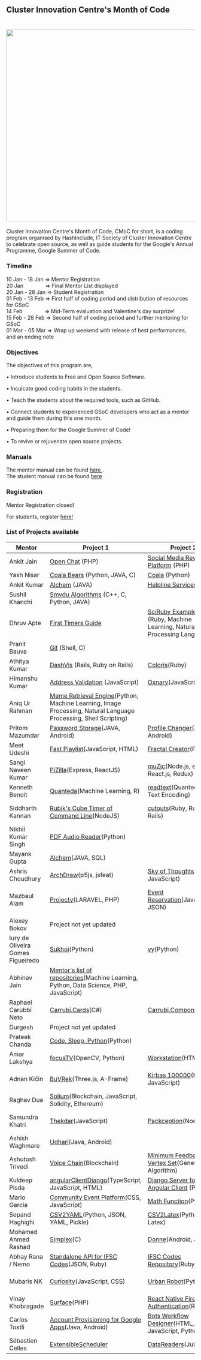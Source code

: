 ## Cluster Innovation Centre's Month of Code

<h1 align="center">
  <img src="https://github.com/duskybomb/CMoC/blob/master/Beta_white.png?raw=true" width ="512px" height ="auto">
</h1>

Cluster Innovation Centre's Month of Code, CMoC for short, is a coding program organised by HashInclude, IT Society of Cluster Innovation Centre to celebrate open source, as well as guide students for the Google's Annual Programme, Google Summer of Code.

### Timeline  
  
10 Jan - 18 Jan => Mentor Registration  
20 Jan &nbsp;&nbsp;&nbsp; &nbsp;&nbsp; &nbsp; &nbsp; &nbsp; &nbsp;=> Final Mentor List displayed  
20 Jan - 28 Jan => Student Registration  
01 Feb - 13 Feb => First half of coding period and distribution of resources for GSoC  
14 Feb &nbsp; &nbsp;&nbsp; &nbsp; &nbsp; &nbsp; &nbsp; &nbsp;=> Mid-Term evaluation and Valentine's day surprize!  
15 Feb - 28 Feb => Second half of coding period and further mentoring for GSoC  
01 Mar - 05 Mar => Wrap up weekend with release of best performances, and an ending note

### Objectives

The objectives of this program are, 

•  Introduce students to Free and Open Source Software.

•  Inculcate good coding habits in the students.

•  Teach the students about the required tools, such as GitHub. 

•  Connect students to experienced GSoC developers who act as a mentor and guide them during this one month.

•  Preparing them for the Google Summer of Code! 

•  To revive or rejuvenate open source projects.


### Manuals 

The mentor manual can be found [ here ](https://drive.google.com/file/d/1U3g5JEL70MWFSpdk864NgAA_21gkbUV2/view?usp=sharing).  
The student manual can be found [here](https://drive.google.com/file/d/1gMt0DGSoeRhhbGBRkNZlGRALz2ABT1zH/view?usp=sharing)

### Registration

Mentor Registration closed!  

For students, register [here!](https://goo.gl/forms/Ri0VMYBDappWpC1p1) 

### List of Projects available

| Mentor                              | Project 1                                                      | Project 2                                                      | Project 3                                                               |
|-----------------------------------|----------------------------------------------------------------|----------------------------------------------------------------|-------------------------------------------------------------------------|
| Ankit Jain                        |[Open Chat](https://github.com/ankitjain28may/openchat) (PHP)                   | [Social Media Review Platform](https://github.com/ankitjain28may/Social-Media-Review-Platform) (PHP) | [Code Pad](https://github.com/ncs-jss/Code-Pad) (PHP)                                    |
| Yash Nisar                        | [Coala Bears](https://github.com/coala/coala-bears) (Python, JAVA, C)                          | [Coala](https://github.com/coala/coala) (Python)                                  |                                                                         |
| Ankit Kumar                       | [Alchem](https://github.com/alchemsynergy/alchem) (JAVA)                       | [Helpline Services](https://github.com/Ankitkumar94/Helpline-Services) (JAVA)             |                                                                         |
| Sushil Khanchi                    | [Smvdu Algorithms](https://github.com/khanchi97/Smvdu-Algos) (C++, C, Python, JAVA)                      |                                                                |                                                                         |
| Dhruv Apte                        | [First Timers Guide](https://github.com/the-ethan-hunt/first-timers-guide)           | [SciRuby Examples](https://github.com/the-ethan-hunt/sciruby-examples) (Ruby, Machine Learning, Natural Processing Language)             | [Awesome Easter Eggs](https://github.com/the-ethan-hunt/awesome-easter-eggs)(General Programming)                   |
| Pranit Bauva                      | [Git](http://github.com/git/git) (Shell, C)                                      |                                                                |                                                                         |
| Athitya Kumar                     | [DashVis](https://github.com/athityakumar/dashvis) (Rails, Ruby on Rails)                       | [Coloris](https://github.com/athityakumar/colorls)(Ruby)                        |[TV Series](https://github.com/athityakumar/tvseries)(Ruby)                                |
| Himanshu Kumar                    | [Address Validation](https://github.com/himanshukumar660/Address-Validation) (JavaScript)        | [Oxnary](https://github.com/himanshukumar660/Oxnary)(JavaScript)                     | [Vessel Tracking](https://github.com/himanshukumar660/Vessel-Tracking)(JavaScript)                    |
| Aniq Ur Rahman                    | [Meme Retrieval Engine](https://github.com/Aniq55/MemeFinder)(Python, Machine Learning, Image Processing, Natural Language Processing, Shell Scripting)                          |                                                                |                                                                         |
| Pritom Mazumdar                   | [Password Storage](https://github.com/Pritom14/Password-Storage)(JAVA, Android)                   | [Profile Changer](https://github.com/Pritom14/Profile-Changer)(JAVA, Android)                    | [GPS](https://github.com/Pritom14/Gps)(JAVA, Android)                                         |
| Meet Udeshi                       | [Fast Playlist](https://github.com/udiboy1209/fast_playlist)(JavaScript, HTML)                    | [Fractal Creator](https://github.com/udiboy1209/fractal-creator)(Python)                  |                                                                         |
| Sangi Naveen Kumar                | [PiZilla](https://github.com/nkprince007/pizilla)(Express, ReactJS)                         | [muZic](https://github.com/nkprince007/muzic-electron)(Node.js, electron, React.js, Redux)                  | [Mentor's list of repositories](https://github.com/nkprince007/)                                         |
| Kenneth Benoit                    | [Quanteda](http://github.com/quanteda/quanteda)(Machine Learning, R)                            | [readtext](http://github.com/quanteda/readtext)(Quanteda, R, Text Encoding)                            |                                                                         |
| Siddharth Kannan                  | [Rubik's Cube Timer of Command Line](https://github.com/icyflame/cli-cube-timer)(NodeJS)                    | [cutouts](https://github.com/icyflame/cutouts)(Ruby, Ruby on Rails)                            | [Awesome Social Science](https://github.com/icyflame/awesome-social-science)(Social Science)                      |
| Nikhil Kumar Singh                | [PDF Audio Reader](https://github.com/nikhilkumarsingh/PDF_AUDIO_READER)(Python)           |                                                                |                                                                         |
| Mayank Gupta                      | [Alchem](https://github.com/alchemsynergy/alchem)(JAVA, SQL)                        |                                                                |                                                                         |
| Ashris Choudhury                  | [ArchDraw](https://github.com/iashris/archdraw)(p5js, jsfeat)                            | [Sky of Thoughts](https://github.com/iashris/skyofthoughts.github.io)(HTML, JavaScript)            |                                                                         |
| Mazbaul Alam                      | [Projectv](https://github.com/Mazbaul/projectv)(LARAVEL, PHP)                            | [Event Reservation](https://github.com/Mazbaul/Event_reservation)(JavaScript, JSON)                   | [Online Learning and Course Management System](https://github.com/Mazbaul/Online-Learning-And-Course-Management-System)(JavaScript, JSON) |
| Alexey Bokov                      | Project not yet updated                |                                                                |                                                                         |
| Iury de Oliveira Gomes Figueiredo | [Sukhoi](https://github.com/iogf/sukhoi)(Python)                                 | [vy](https://github.com/iogf/vy)(Python)                                     | [crocs](https://github.com/iogf/crocs)(Python)                                           |
| Abhinav Jain                      | [Mentor's list of repositories](https://github.com/AbhinavJain13)(Machine Learning, Python, Data Science, PHP, JavaScript)                               |                                                                |                                                                         |
| Raphael Carubbi Neto              | [Carrubi.Cards](https://github.com/rcarubbi/Carubbi.Cards )(C#)                     | [Carrubi.Components](https://github.com/rcarubbi/Carubbi.Components)(C#)                 | [Carrubi.Package Tracker](https://github.com/rcarubbi/Carubbi.PackageTracker)(C#)                      |
| Durgesh                           | Project not yet updated                                                            |                                                                |                                                                         |
| Prateek Chanda                    | [Code, Sleep, Python](https://github.com/prateekiiest/Code-Sleep-Python)(Python)              |                                                                |                                                                         |
| Amar Lakshya                      | [focusTV](https://github.com/amar-laksh/focusTV)(OpenCV, Python)                          | [Workstation](https://github.com/amar-laksh/workstation)(HTML)                      |                                                                         |
| Adnan Kičin                       | [BuVRek](https://github.com/TheAdnan/BuVRek)(Three.js, A-Frame)                             | [Kirbas 100000](https://github.com/TheAdnan/Kirbas-100000)(HTML, JavaScript)                      | [Hadith of The Day](https://github.com/TheAdnan/hadith-of-the-day)(Python, Webextension)                           |
| Raghav Dua                        | [Solium](https://github.com/duaraghav8/Solium)(Blockchain, JavaScript, Solidity, Ethereum)                           |                                                                |                                                                         |
| Samundra Khatri                   | [Thekdar](https://github.com/samundrak/thekdar)(JavaScript)                           | [Packception](https://github.com/samundrak/packception)(NodeJS)                       | [Application Development Kit](https://github.com/samundrak/Facebook-Application-Development-Kit)(PHP)       |
| Ashish Waghmare                   | [Udhari](https://github.com/talcrafts/udhari)(Java, Android)                            |                                                                |                                                                         |
| Ashutosh Trivedi                  | [Voice Chain](https://github.com/codeAshu/voice-chain)(Blockchain)                        | [Minimum Feedback Vertex Set](https://github.com/codeAshu/fvs)(Genetic Algorithm)                                | [ABMS Panic Evacuation](https://github.com/codeAshu/ABMS-Panic-Evacuation)(JAVA)                       |
| Kuldeep Pisda                     | [angularClientDjango](https://github.com/kdpisda/angularClientDjango)(TypeScript, JavaScript, HTML)                 | [Django Server for Angular Client](https://github.com/kdpisda/djangoServerForAngularClient ) (Python)      |                                                                         |
| Mario García                      | [Community Event Platform](https://github.com/mattdark/community-event-platform)(CSS, JavaScript)| [Math Function](https://github.com/mattdark/math-function)(Python)                      |                                                                         |
| Sepand Haghighi                   | [CSV2YAML](https://github.com/sepandhaghighi/csv2yaml)(Python, JSON, YAML, Pickle)                     | [CSV2Latex](https://github.com/sepandhaghighi/csv2latex)(Python, Latex)                    | [Telecheck](https://github.com/sepandhaghighi/telecheck)(Python)                             |
| Mohamed Ahmed Rashad              | [Simplex](https://github.com/MohammedRashad/Simplex)(C)| [Donne](https://github.com/MohammedRashad/Donne)(Android, JAVA)                        | [RoboX](https://github.com/MohammedRashad/RoboX)(Java, Robotics)                                 |
| Abhay Rana /  Nemo                | [Standalone API for IFSC Codes](https://github.com/razorpay/ifsc-api/)(JSON, Ruby)                          | [IFSC Codes Repository](https://github.com/razorpay/ifsc)(Ruby, PHP)                               | [Concierge](https://github.com/razorpay/concierge)(AVS, PHP, Networking)|
| Mubaris NK                        | [Curiosity](https://github.com/mubaris/curiosity)(JavaScript, CSS)                           | [Urban Robot](https://github.com/mubaris/urban-robot)(Python)                         | [Aurora](https://github.com/gostudent/aurora)(GO Programming Language)                                     |
| Vinay Khobragade                  | [Surface](https://github.com/feat7/Surface)(PHP)                               | [React Native Firebase Authentication](https://github.com/feat7/rnf-auth)(Redux)                              | [Meetings Manager](https://github.com/feat7/meetings-manager)(PHP)                               |
| Carlos Toxtli                     |[Account Provisioning for Google Apps]( https://github.com/google/account-provisioning-for-google-apps)(Java, Android) | [Bots Workflow Designer](https://github.com/toxtli/bots-workflow-designer)(HTML, JavaScript, Python)               | [Facebook Chat API](https://github.com/Schmavery/facebook-chat-api                          )(NodeJS)|
| Sébastien Celles                  | [ExtensibleScheduler](https://github.com/scls19fr/ExtensibleScheduler.jl/)            | [DataReaders](https://github.com/JuliaDataReaders/DataReaders.jl)(Julia)                  |                                                                         |
